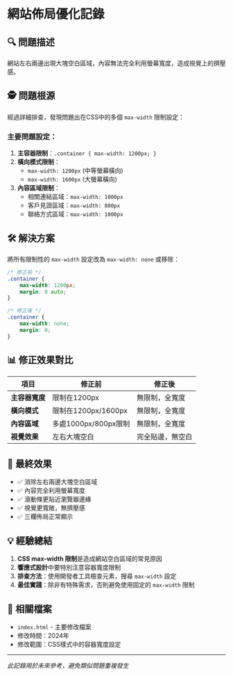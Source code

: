 # 網站佈局優化記錄

## 🔍 問題描述
網站左右兩邊出現大塊空白區域，內容無法完全利用螢幕寬度，造成視覺上的擠壓感。

## 🕵️ 問題根源
經過詳細排查，發現問題出在CSS中的多個 `max-width` 限制設定：

### 主要問題設定：
1. **主容器限制**：`.container { max-width: 1200px; }`
2. **橫向模式限制**：
   - `max-width: 1200px` (中等螢幕橫向)
   - `max-width: 1600px` (大螢幕橫向)
3. **內容區域限制**：
   - 相關連結區域：`max-width: 1000px`
   - 客戶見證區域：`max-width: 800px`
   - 聯絡方式區域：`max-width: 1000px`

## 🛠️ 解決方案
將所有限制性的 `max-width` 設定改為 `max-width: none` 或移除：

```css
/* 修正前 */
.container {
    max-width: 1200px;
    margin: 0 auto;
}

/* 修正後 */
.container {
    max-width: none;
    margin: 0;
}
```

## 📊 修正效果對比

| 項目 | 修正前 | 修正後 |
|------|-------|-------|
| **主容器寬度** | 限制在1200px | 無限制，全寬度 |
| **橫向模式** | 限制在1200px/1600px | 無限制，全寬度 |
| **內容區域** | 多處1000px/800px限制 | 無限制，全寬度 |
| **視覺效果** | 左右大塊空白 | 完全貼邊，無空白 |

## 🎯 最終效果
- ✅ 消除左右兩邊大塊空白區域
- ✅ 內容完全利用螢幕寬度
- ✅ 滾動條更貼近瀏覽器邊緣
- ✅ 視覺更寬敞，無擠壓感
- ✅ 三欄佈局正常顯示

## 💡 經驗總結
1. **CSS max-width 限制**是造成網站空白區域的常見原因
2. **響應式設計**中要特別注意容器寬度限制
3. **排查方法**：使用開發者工具檢查元素，搜尋 `max-width` 設定
4. **最佳實踐**：除非有特殊需求，否則避免使用固定的 `max-width` 限制

## 📝 相關檔案
- `index.html` - 主要修改檔案
- 修改時間：2024年
- 修改範圍：CSS樣式中的容器寬度設定

---
*此記錄用於未來參考，避免類似問題重複發生*
